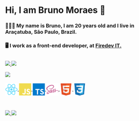 <h1> Hi, I am Bruno Moraes 👋 </h1>
<h3> 👨🏻‍💻 My name is Bruno, I am 20 years old and I live in Araçatuba, São Paulo, Brazil. </h3>
<h3> 🖥️ I work as a front-end developer, at <a target="_blank" href="https://firedev.com.br/">Firedev IT.</a></h3>
   
<div><br>
  <a href="https://github.com/brunomoraesks">
  <img height="180em" src="https://github-readme-stats.vercel.app/api?username=brunomoraesks&show_icons=true&theme=dark&include_all_commits=true&count_private=true"/>
  <img height="180em" src="https://github-readme-stats.vercel.app/api/top-langs/?username=brunomoraesks&layout=compact&langs_count=7&theme=dark"/><br><br>
  <img height="300em" src="https://github-readme-stats.vercel.app/api/wakatime?username=BrunoMoraesKS&theme=dark"/>
</div>
  

<div style="display: inline_block"><br>
  
  <img align="center" alt="Rafa-React" height="40" width="40" src="https://raw.githubusercontent.com/devicons/devicon/master/icons/react/react-original.svg">
  <img align="center" alt="Rafa-Js" height="40" width="40" src="https://raw.githubusercontent.com/devicons/devicon/master/icons/javascript/javascript-plain.svg">
  <img align="center" alt="Rafa-Ts" height="40" width="40" src="https://raw.githubusercontent.com/devicons/devicon/master/icons/typescript/typescript-plain.svg">
  <img align="center" alt="Rafa-CSS" height="40" width="40" src="https://raw.githubusercontent.com/devicons/devicon/master/icons/sass/sass-original.svg">
  <img align="center" alt="Rafa-HTML" height="40" width="40" src="https://raw.githubusercontent.com/devicons/devicon/master/icons/html5/html5-original.svg">
  <img align="center" alt="Rafa-CSS" height="40" width="40" src="https://raw.githubusercontent.com/devicons/devicon/master/icons/css3/css3-original.svg">
  
</div><br>
  
   ##
  
<div style="display: inline_block">
  
  <a href="https://www.linkedin.com/in/brunomoraesks/" target="_blank">
    <img src="https://img.shields.io/badge/LinkedIn-0077B5?style=for-the-badge&logo=linkedin&logoColor=white" />
  </a>
  
  <a href="mailto:brunomoraes.ti@gmail.com" target="_blank">
    <img src="https://img.shields.io/badge/Gmail-D14836?style=for-the-badge&logo=gmail&logoColor=white" />
  </a>
  
    
</div>
